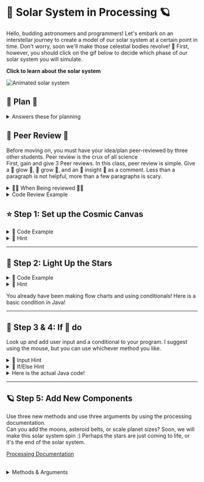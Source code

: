 # 🌌 Solar System in Processing 🪐

Hello, budding astronomers and programmers! Let's embark on an interstellar journey to create a model of our solar system at a certain point in time. Don't worry, soon we'll make those celestial bodies revolve! 🚀 First, however, you should click on the gif below to decide which phase of our solar system you will simulate.

**Click to learn about the solar system**

![Animated solar system](solar.gif)

## 👻 Plan 👻

<details>
  <summary>Answers these for planning</summary>
  
  1. What are you going to build?
     <br>
  2. What colors will you use?
     <br>
  3. What shapes will you use?
     <br>
  4. What future actions will you want your planets/stars to do?
     <br>
  5. How will you know you are done?
          <br>
  7. What are your variables
          <br>
  9. What is your input
           <br>
  11. What is your output?
</details>


## 🎃 Peer Review 🎃

Before moving on, you must have your idea/plan peer-reviewed by three other students. Peer review is the crux of all science
<br>
First, gain and give 3 Peer reviews. In this class, peer review is simple. Give a 🌟 glow 🌟, 🌿 grow 🌿, and an 🔬 insight 🔬 as a comment. Less than a paragraph is not helpful, more than a few paragraphs is scary.


<details>
  <summary>🐦‍🔥 When Being reviewed 🐦‍🔥</summary>
  
  - Create a flow chart of your program logic.
    
  - Explain how said logic will represent the science aspect of our solar system by doing x, y, and z.
    
  - Explain how said logic will represent the artistic aspect of our solar system by doing x, y, and z credit.
  
  <details>
    <summary>Flow Chart</summary>
    
  <img src='flowchart.jpeg'>
  
</details>
  </details>

<details>
   <summary>
   Code Review Example
   </summary>

<pre><code>
   def circle_area(radius):
    pi = 3.14
    return pi * radius * radius
</code></pre>

Peer Review:

<br>

🌟 Glow 🌟:
Great job on keeping the function concise and to the point! The function name circle_area is descriptive, and it's clear what the function is intended to do. Using a clear variable name like radius also makes the code easy to understand.

<br>

🌿 Grow 🌿:
Consider using the built-in math.pi instead of hardcoding the value of pi to 3.14. This would make the calculation more accurate and also show that you're utilizing Python's built-in libraries effectively.

<br>

🔬 Insight 🔬:
Did you know that the formula you used is derived from the integral of r with respect to θ from 0 to 2π in polar coordinates? It's fascinating how math and programming often intersect in such ways!

</details>



## ⭐ Step 1: Set up the Cosmic Canvas

<details>
  <summary>👾 Code Example</summary>
  <img src='space.png'>
</details>
  

<details>
  <summary>🦮 Hint</summary>
  
  The `size(800, 600);` sets our universe's width and height. Feel free to make it bigger or smaller!
</details>

---

## 🌟 Step 2: Light Up the Stars

<details>
  <summary>👾 Code Example</summary>
    <img src='sun.png'>
</details>


<details>
  <summary>🦮 Hint</summary>
  
  The `ellipse(400, 300, 100, 100);` function draws the sun. The first two values set the position (x, y), and the last two values set the width and height of the ellipse.
  
  <img src='ellipse.png'>
</details>
  
  You already have been making flow charts and using conditionals! Here is a basic condition in Java!
</details>

---

## 🌲 Step 3 & 4: If 🐁 do

Look up and add user input and a conditional to your program. I suggest using the mouse, but you can use whichever method you like.

<details>
  <summary>🌟 Input Hint</summary>
  
  Input is the first thing I think about. What data does the program need? Check out this link to see how processing allows a programmer to create interactive works of art!
  
  [Processing Mouse Example](https://processing.org/examples/mousefunctions.html)
</details>

<details>
  <summary>🦮 If/Else Hint</summary>
  
  If statements in Java are the same as in every language. The only change is in the structure of the words, i.e., syntax.
  
  <details>
    <summary>Flow Chart</summary>
      <img src='flowchart.jpeg'>
</details>
  </details>
  
  <details>
    <summary>Here is the actual Java code!</summary>
    
  <img src='java_if_code.png'>
</details>
</details>

---

## 🪐 Step 5: Add New Components
Use three new methods and use three arguments by using the processing documentation.
<br>
Can you add the moons, asteroid belts, or scale planet sizes? Soon, we will make this solar system spin :) Perhaps the stars are just coming to life, or it's the end of the solar system.
<br>

<a href='https://processing.org/reference/'> Processing Documentation </a>

<br>

<details><summary> Methods & Arguments </summary>

<details>
   <summary> 🛠️ Method 🛠️ </summary>

Imagine you have a toy robot 🤖. This robot can do different things like walk 🚶, dance 💃, and sing 🎤. Each of these actions is like a "method" for the robot. In Python, objects (like our robot) can have methods that allow them to do specific tasks. In Python, you can chain methods together


<pre><code>
   # Calling a Method
   robot.dance()
   # Chaining methods
   robot.dance().backfilp()
   answer = input("what is the answer?")
   anwser.find(string.upper())
</code></pre>

Here, `dance` is a method that makes the robot dance.

</details>

<br>

<details> 
   <summary> 🎁 Argument 🎁 </summary>
Now, let's say your robot can also paint 🎨, but it needs to know which color to use. You tell the robot the color by giving it a small box 🎁 with the paint inside. This box is like an "argument" you give to the method.

<pre><code>robot.paint("blue")</code></pre>

Here, `"blue"` is the argument you're giving to the `paint` method to tell the robot which color to use.
<br>

So, in simple terms:

- A  🛠️ method 🛠️ is an action or task that something can do.
  <br>
- An 🎁 argument 🎁 is extra information you give to help the method do its job.

I hope that helps! 🌟
</details>


## 🆗 Finished?🆗
<details>
  <summary>Am I Done Check List</summary>
  <br>

  <img src='impressed.gif'>
  
  - Peer review document (3 reviews given, 3 reviews received) 
     <br>
  - Flow Chart (Image)
     <br>
  - User input used (commented in code)
    <br>
  - Conditional Statement used with AND & OR (commented in code)
    <br>
  - Art aspect clear (commented in code)
    <br>
  The science aspect is clear (commented in code)
    <br>
  - 3 unique shapes (commented in code)
    <br>
  - 3 unique colors (commented in code)
    <br>
  - Create Class Lesson (Your choice of medium)
    <br>
  - Use three new methods (commented in code)
    <br>
  - use three arguments (commented in code)

</details>

## 🦊 Step 7: Presentations

Pick a topic below to research, demo, and teach your classmates. This will happen, in the next class! First come first choice. I will update this list as it progresses.

<details>
  <summary>Present</summary>
  
  - Sequence
    <br>
  - Input
     <br>
  - Parameters
     <br>
  - Conditionals
     <br>
  - Data types
     <br>
  
  You will be required to give a short assessment at the end of the presentation. The class average of your assessment will be your presentation grade! You may not go over 10 mins. The format is however you wish to teach!
</details>
